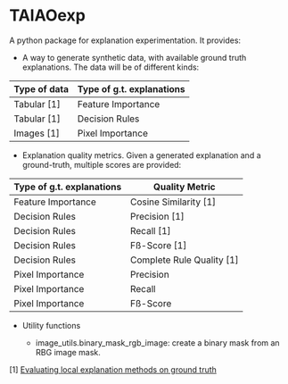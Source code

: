 # TAIAOexp

A python package for explanation experimentation. It provides:

* A way to generate synthetic data, with available ground truth explanations. The data will be of different kinds:

|**Type of data**|**Type of g.t. explanations**|
|----------------|-----------------------------|
|Tabular [1]     |Feature Importance           |
|Tabular [1]     |Decision Rules               |
|Images [1]      |Pixel Importance             |

* Explanation quality metrics. Given a generated explanation and a ground-truth, multiple scores are provided:

|**Type of g.t. explanations**|**Quality Metric**       |
|-----------------------------|-------------------------|
|Feature Importance           |Cosine Similarity [1]    |
|Decision Rules               |Precision [1]            |
|Decision Rules               |Recall [1]               |
|Decision Rules               |Fß-Score [1]             |
|Decision Rules               |Complete Rule Quality [1]|
|Pixel Importance             |Precision                |
|Pixel Importance             |Recall                   |
|Pixel Importance             |Fß-Score                 |

* Utility functions

    * image_utils.binary_mask_rgb_image: create a binary mask from an RBG image mask.

[1] [Evaluating local explanation methods on ground truth](https://www.researchgate.net/publication/346916247_Evaluating_local_explanation_methods_on_ground_truth)
